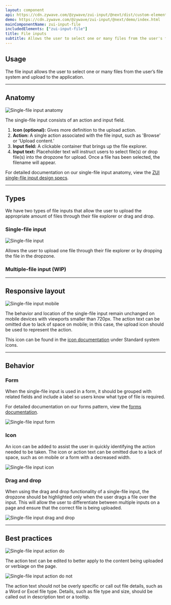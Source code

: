 ```yaml
---
layout: component
api: https://cdn.zywave.com/@zywave/zui-input/@next/dist/custom-elements.json
demo: https://cdn.zywave.com/@zywave/zui-input/@next/demo/index.html
mainComponentName: zui-input-file
includedElements: ["zui-input-file"]
title: File inputs
subtitle: Allows the user to select one or many files from the user's file system and upload to the application.
---
```


## Usage

The file input allows the user to select one or many files from the user’s file system and upload to the application.

---

## Anatomy

![Single-file input anatomy](images/components/file-input/singlefile_anatomy.svg)

The single-file input consists of an action and input field.

1. **Icon (optional):** Gives more definition to the upload action.
2. **Action:** A single action associated with the file input, such as 'Browse' or 'Upload content.'
3. **Input field:** A clickable container that brings up the file explorer.
4. **Input text:** Placeholder text will instruct users to select file(s) or drop file(s) into the dropzone for upload. Once a file has been selected, the filename will appear.

For detailed documentation on our single-file input anatomy, view the [ZUI single-file input design specs](https://xd.adobe.com/view/f50eaaf7-355c-424d-93d1-59d91ca911a4-a05d/specs/).

---

## Types

We have two types of file inputs that allow the user to upload the appropriate amount of files through their file explorer or drag and drop.

### Single-file input

![Single-file input](images/components/file-input/singlefile_icon.svg)

Allows the user to upload one file through their file explorer or by dropping the file in the dropzone.

### Multiple-file input (WIP)

---

## Responsive layout

![Single-file input mobile](images/components/file-input/singlefile_mobile.svg)

The behavior and location of the single-file input remain unchanged on mobile devices with viewports smaller than 720px. The action text can be omitted due to lack of space on mobile; in this case, the upload icon should be used to represent the action.

This icon can be found in the [icon documentation](/foundations/icons/) under Standard system icons.

---

## Behavior

### Form

When the single-file input is used in a form, it should be grouped with related fields and include a label so users know what type of file is required.

For detailed documentation on our forms pattern, view the [forms documentation](/patterns/forms/).

![Single-file input form](images/components/file-input/singlefile_form.svg)

### Icon

An icon can be added to assist the user in quickly identifying the action needed to be taken. The icon or action text can be omitted due to a lack of space, such as on mobile or a form with a decreased width.

![Single-file input icon](images/components/file-input/singlefile_iconexamples.svg)

### Drag and drop

When using the drag and drop functionality of a single-file input, the dropzone should be highlighted only when the user drags a file over the input. This will allow the user to differentiate between multiple inputs on a page and ensure that the correct file is being uploaded.

![Single-file input drag and drop](images/components/file-input/singlefile_dropform.svg)

---

## Best practices

<Grid>

<GridCol col="span-6">

![Single-file input action do](images/components/file-input/singlefile_do_action.svg)

<Do />

The action text can be edited to better apply to the content being uploaded or verbiage on the page.

</GridCol>

<GridCol col="span-6">

![Single-file input action do not](images/components/file-input/singlefile_donot_action.svg)

<DoNot />

The action text should not be overly specific or call out file details, such as a Word or Excel file type. Details, such as file type and size, should be called out in description text or a tooltip.

</GridCol>

</Grid>

<Spacer size="small" />
